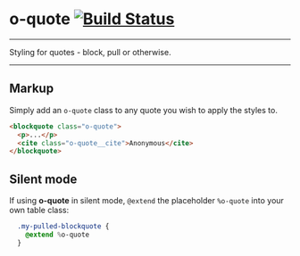 # o-quote [![Build Status](https://travis-ci.org/Financial-Times/o-quote.png?branch=master)](https://travis-ci.org/financial-times/o-quote)

___
Styling for quotes - block, pull or otherwise.
___

## Markup

Simply add an `o-quote` class to any quote you wish to apply the styles to.

```html
<blockquote class="o-quote">
  <p>...</p>
  <cite class="o-quote__cite">Anonymous</cite>
</blockquote>
```

## Silent mode

If using __o-quote__ in silent mode, `@extend` the placeholder `%o-quote` into your own table class:

```sass
  .my-pulled-blockquote {
    @extend %o-quote
  }
```
